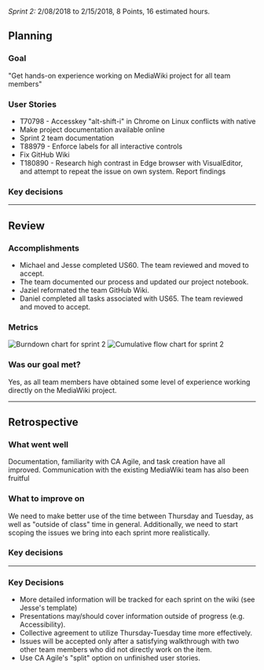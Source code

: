 *Sprint 2:* 2/08/2018 to 2/15/2018, 8 Points, 16 estimated hours.

## Planning

### Goal
"Get hands-on experience working on MediaWiki project for all team members"

### User Stories
- T70798 - Accesskey "alt-shift-i" in Chrome on Linux conflicts with native
- Make project documentation available online
- Sprint 2 team documentation
- T88979 - Enforce labels for all interactive controls
- Fix GitHub Wiki
- T180890 - Research high contrast in Edge browser with VisualEditor, and attempt to repeat the issue on own system. Report findings

### Key decisions

***

## Review

### Accomplishments
- Michael and Jesse completed US60. The team reviewed and moved to accept.
- The team documented our process and updated our project notebook.
- Jaziel reformated the team GitHub Wiki.
- Daniel completed all tasks associated with US65. The team reviewed and moved to accept.

### Metrics
![Burndown chart for sprint 2](http://chickencheetos.coffee/Pictures/IterationBurndown.png)
![Cumulative flow chart for sprint 2](http://chickencheetos.coffee/Pictures/CumulativeFlow.png)

### Was our goal met?
Yes, as all team members have obtained some level of experience working directly on the MediaWiki project.

***

## Retrospective

### What went well
Documentation, familiarity with CA Agile, and task creation have all improved.  Communication with the existing MediaWiki team has also been fruitful

### What to improve on
We need to make better use of the time between Thursday and Tuesday, as well as "outside of class" time in general.  Additionally, we need to start scoping the issues we bring into each sprint more realistically. 

### Key decisions

***

### Key Decisions

- More detailed information will be tracked for each sprint on the wiki (see Jesse's template)
- Presentations may/should cover information outside of progress (e.g. Accessibility).
- Collective agreement to utilize Thursday-Tuesday time more effectively.
- Issues will be accepted only after a satisfying walkthrough with two other team members who did not directly work on the item.
- Use CA Agile's "split" option on unfinished user stories.
